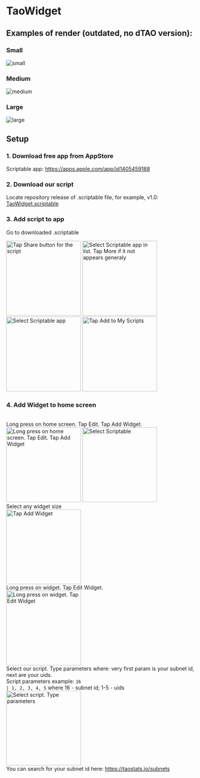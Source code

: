 # TaoWidget

## Examples of render (outdated, no dTAO version):

### Small

<img src="preview/small.jpeg" alt="small"/>

### Medium

<img src="preview/medium.jpeg" alt="medium"/>

### Large

<img src="preview/large.jpeg" alt="large"/>

## Setup

### 1. Download free app from AppStore

Scriptable app: https://apps.apple.com/app/id1405459188

### 2. Download our script

Locate repository release of .scriptable file, for example, v1.0: [TaoWidget.scriptable](https://github.com/ye-du-dev/TaoStats_Scriptable/releases/download/v1.0/TaoWidget.scriptable)

### 3. Add script to app

Go to downloaded .scriptable

<img src="instructions/photo_5037.jpeg" alt="Tap Share button for the script" width="200"/>
<img src="instructions/photo_5041.jpeg" alt="Select Scriptable app in list. Tap More if it not appears generaly" width="200"/>
<img src="instructions/photo_5044.jpeg" alt="Select Scriptable app" width="200"/>
<img src="instructions/photo_5047.jpeg" alt="Tap Add to My Scripts" width="200"/>

### 4. Add Widget to home screen

<br>Long press on home screen. Tap Edit. Tap Add Widget.<br>
<img src="instructions/photo_5051.jpeg" alt="Long press on home screen. Tap Edit. Tap Add Widget" width="200"/>
<img src="instructions/photo_5053.jpeg" alt="Select Scriptable" width="200"/>
<br>Select any widget size<br>
<img src="instructions/photo_5056.jpeg" alt="Tap Add Widget" width="200"/>
<br>Long press on widget. Tap Edit Widget.<br>
<img src="instructions/photo_5059.jpeg" alt="Long press on widget. Tap Edit Widget" width="200"/>
<br>Select our script. Type parameters where: very first param is your subnet id, next are your uids. <br> Script parameters example: <code>16 | 1, 2, 3, 4, 5</code> where 16 - subnet id; 1-5 - uids<br>
<img src="instructions/photo_5102.jpeg" alt="Select script. Type parameters" width="200"/>
<br>You can search for your subnet id here: https://taostats.io/subnets<br>
